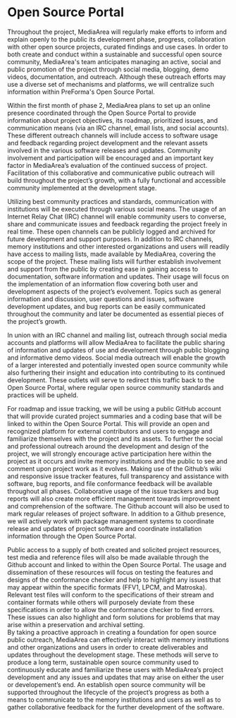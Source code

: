 # Open Source Portal

Throughout the project, MediaArea will regularly make efforts to inform and explain openly to the public its development phase, progress, collaboration with other open source projects, curated findings and use cases. In order to both create and conduct within a sustainable and successful open source community, MediaArea's team anticipates managing an active, social and public promotion of the project through social media, blogging, demo videos, documentation, and outreach. Although these outreach efforts may use a diverse set of mechanisms and platforms, we will centralize such information within PreForma's Open Source Portal.

Within the first month of phase 2, MediaArea plans to set up an online presence coordinated through the Open Source Portal to provide information about project objectives, its roadmap, prioritized issues, and communication means (via an IRC channel, email lists, and social accounts). These different outreach channels will include access to software usage and feedback regarding project development and the relevant assets involved in the various software releases and updates. Community involvement and participation will be encouraged and an important key factor in MediaArea’s evaluation of the continued success of project. Facilitation of this collaborative and communicative public outreach will build throughout the project’s growth, with a fully functional and accessible community implemented at the development stage.

Utilizing best community practices and standards, communication with institutions will be executed through various social means. The usage of an Internet Relay Chat (IRC) channel will enable community users to converse, share and communicate issues and feedback regarding the project freely in real time. These open channels can be publicly logged and archived for future development and support purposes. In addition to IRC channels, memory institutions and other interested organizations and users will readily have access to mailing lists, made available by MediaArea, covering the scope of the project. These mailing lists will further establish involvement and support from the public by creating ease in gaining access to documentation, software information and updates.  Their usage will focus on the implementation of an information flow covering both user and development aspects of the project’s evolvement. Topics such as general information and discussion, user questions and issues, software development updates, and bug reports can be easily communicated throughout the community and later be documented as essential pieces of the project’s growth. 
 
In union with an IRC channel and mailing list, outreach through social media accounts and platforms will allow MediaArea to facilitate the public sharing of information and updates of use and development through public blogging and informative demo videos. Social media outreach will enable the growth of a larger interested and potentially invested open source community while also furthering their insight and education into contributing to its continued development. These outlets will serve to redirect this traffic back to the Open Source Portal, where regular open source community standards and practices will be upheld.
 
For roadmap and issue tracking, we will be using a public GitHub account that will provide curated project summaries and a coding base that will be linked to within the Open Source Portal. This will provide an open and recognized platform for external contributors and users to engage and familiarize themselves with the project and its assets. To further the social and professional outreach around the development and design of the project, we will strongly encourage active participation here within the project as it occurs and invite memory institutions and the public to see and comment upon project work as it evolves. Making use of the Github’s wiki and responsive issue tracker features, full transparency and assistance with software, bug reports, and file conformance feedback will be available throughout all phases. Collaborative usage of the issue trackers and bug reports will also create more efficient management towards improvement and comprehension of the software. The Github account will also be used to mark regular releases of project software. In addition to a Github presence, we will actively work with package management systems to coordinate release and updates of project software and coordinate installation information through the Open Source Portal.
 
Public access to a supply of both created and solicited project resources, test media and reference files will also be made available through the Github account and linked to within the Open Source Portal. The usage and dissemination of these resources will focus on testing the features and designs of the conformance checker and help to highlight any issues that may appear within the specific formats (FFV1, LPCM, and Matroska). Relevant test files will conform to the specifications of their stream and container formats while others will purposely deviate from these specifications in order to allow the conformance checker to find errors. These issues can also highlight and form solutions for problems that may arise within a preservation and archival setting.  
By taking a proactive approach in creating a foundation for open source public outreach, MediaArea can effectively interact with memory institutions and other organizations and users in order to create deliverables and updates throughout the development stage. These methods will serve to produce a long term, sustainable open source community used to continuously educate and familiarize these users with MediaArea’s project development and any issues and updates that may arise on either the user or developement’s end. An establish open source community will be supported throughout the lifecycle of the project’s progress as both a means to communicate to the memory institutions and users as well as to gather collaborative feedback for the further development of the software.
